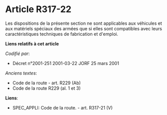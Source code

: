# Article R317-22

Les dispositions de la présente section ne sont applicables aux véhicules et aux matériels spéciaux des armées que si elles
sont compatibles avec leurs caractéristiques techniques de fabrication et d'emploi.

**Liens relatifs à cet article**

_Codifié par_:

  - Décret n°2001-251 2001-03-22 JORF 25 mars 2001

_Anciens textes_:

  - Code de la route - art. R229 (Ab)
  - Code de la route R229 (al. 1 et 3)

**Liens**:

  - SPEC_APPLI: Code de la route. - art. R317-21 (V)
